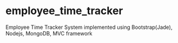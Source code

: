 # employee_time_tracker
Employee Time Tracker System implemented using Bootstrap(Jade), Nodejs, MongoDB, MVC framework
